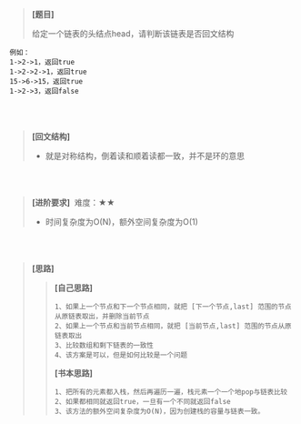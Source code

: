 > **[题目]**
>
> 给定一个链表的头结点head，请判断该链表是否回文结构

    例如：
    1->2->1，返回true
    1->2->2->1，返回true
    15->6->15，返回true
    1->2->3，返回false

<br><br>


> **[回文结构]**  
> * 就是对称结构，倒着读和顺着读都一致，并不是环的意思

<br><br>

> **[进阶要求]**&nbsp;
> 难度：★★  
>  
> * 时间复杂度为O(N)，额外空间复杂度为O(1)

<br><br>

> **[思路]**
>> **[自己思路]**
>> 
>>     1、如果上一个节点和下一个节点相同，就把 [下一个节点,last] 范围的节点从原链表取出，并删除当前节点
>>     2、如果上一个节点和当前节点相同，就把 [当前节点,last] 范围的节点从原链表取出
>>     3、比较数组和剩下链表的一致性
>>     4、该方案是可以，但是如何比较是一个问题
>>  
>> **[书本思路]**
>>
>>     1、把所有的元素都入栈，然后再遍历一遍，栈元素一个一个地pop与链表比较
>>     2、如果都相同就返回true，一旦有一个不同就返回false
>>     3、该方法的额外空间复杂度为O(N)，因为创建栈的容量与链表一致。
<br><br>

